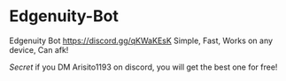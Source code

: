 # Edgenuity-Bot
Edgenuity Bot https://discord.gg/qKWaKEsK
Simple, Fast, Works on any device, Can afk!


*Secret* if you  DM Arisito1193 on discord, you will get the best one for free!
